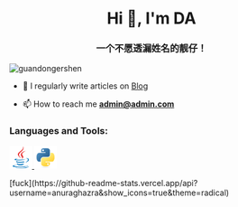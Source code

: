 <h1 align="center">Hi 👋, I'm DA</h1>
<h3 align="center">一个不愿透漏姓名的靓仔！</h3>
<p align="left"> <img src="https://komarev.com/ghpvc/?username=guandongershen&label=Profile%20views&color=0e75b6&style=flat" alt="guandongershen" /> </p>

- 📝 I regularly write articles on [Blog](https://blog.csdn.net/slavik_)

- 📫 How to reach me **admin@admin.com**
<p align="left">
</p>

<h3 align="left">Languages and Tools:</h3>
<p align="left"> <a href="https://www.java.com" target="_blank" rel="noreferrer"> <img src="https://raw.githubusercontent.com/devicons/devicon/master/icons/java/java-original.svg" alt="java" width="40" height="40"/> </a> <a href="https://www.python.org" target="_blank" rel="noreferrer"> <img src="https://raw.githubusercontent.com/devicons/devicon/master/icons/python/python-original.svg" alt="python" width="40" height="40"/> </a> 
</p>
[fuck](https://github-readme-stats.vercel.app/api?username=anuraghazra&show_icons=true&theme=radical)


